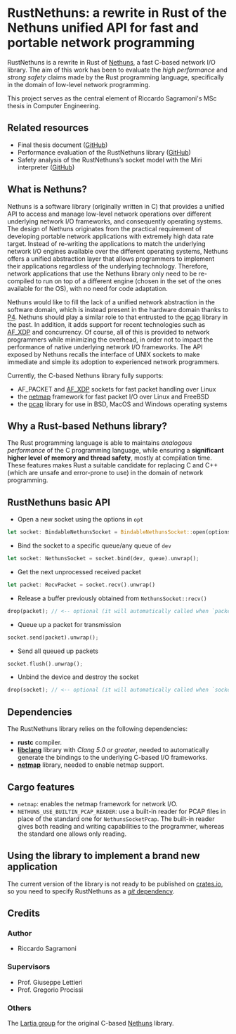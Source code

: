 # RustNethuns: a rewrite in Rust of the Nethuns unified API for fast and portable network programming

RustNethuns is a rewrite in Rust of [Nethuns](https://github.com/larthia/nethuns), a fast C-based network I/O library.
The aim of this work has been to evaluate the *high performance* and *strong safety* claims made by the Rust programming language, specifically in the domain of low-level network programming.

This project serves as the central element of Riccardo Sagramoni's MSc thesis in Computer Engineering.


## Related resources

- Final thesis document ([GitHub](https://github.com/RiccardoSagramoni/rust-nethuns-thesis))
- Performance evaluation of the RustNethuns library ([GitHub](https://github.com/RiccardoSagramoni/rust-nethuns-performance-analysis))
- Safety analysis of the RustNethuns’s socket model with the Miri interpreter ([GitHub](https://github.com/RiccardoSagramoni/rust-nethuns-miri))


## What is Nethuns?

Nethuns is a software library (originally written in C) that provides a unified API to access and manage low-level network operations over different underlying network I/O frameworks, and consequently operating systems.
The design of Nethuns originates from the practical requirement of developing portable network applications with extremely high data rate target.
Instead of re-writing the applications to match the underlying network I/O engines available over the different operating systems, Nethuns offers a unified abstraction layer that allows programmers to implement their applications regardless of the underlying technology.
Therefore, network applications that use the Nethuns library only need to be re-compiled to run on top of a different engine (chosen in the set of the ones available for the OS), with no need for code adaptation.

Nethuns would like to fill the lack of a unified network abstraction in the software domain, which is instead present in the hardware domain thanks to [P4](https://p4.org/).
Nethuns should play a similar role to that entrusted to the [pcap](https://www.tcpdump.org/) library in the past.
In addition, it adds support for recent technologies such as [AF_XDP](https://www.kernel.org/doc/Documentation/networking/af_xdp.rst) and concurrency.
Of course, all of this is provided to network programmers while minimizing the overhead, in order not to impact the performance of native underlying network I/O frameworks.
The API exposed by Nethuns recalls the interface of UNIX sockets to make immediate and simple its adoption to experienced network programmers.

Currently, the C-based Nethuns library fully supports:

- AF_PACKET and [AF_XDP](https://www.kernel.org/doc/Documentation/networking/af_xdp.rst) sockets for fast packet handling over Linux
- the [netmap](https://github.com/luigirizzo/netmap) framework for fast packet I/O over Linux and FreeBSD
- the [pcap](https://www.tcpdump.org/) library for use in BSD, MacOS and Windows operating systems


## Why a Rust-based Nethuns library?

The Rust programming language is able to maintains *analogous performance* of the C programming language, while ensuring a **significant higher level of memory and thread safety**, mostly at compilation time.
These features makes Rust a suitable candidate for replacing C and C++ (which are unsafe and error-prone to use) in the domain of network programming.


## RustNethuns basic API

- Open a new socket using the options in `opt`

```rust
let socket: BindableNethunsSocket = BindableNethunsSocket::open(options).unwrap();
```

- Bind the socket to a specific queue/any queue of `dev`

```rust
let socket: NethunsSocket = socket.bind(dev, queue).unwrap();
```

- Get the next unprocessed received packet

```rust
let packet: RecvPacket = socket.recv().unwrap()
```

- Release a buffer previously obtained from `NethunsSocket::recv()`

```rust
drop(packet); // <-- optional (it will automatically called when `packet` goes out of scope)
```

- Queue up a packet for transmission

```rust
socket.send(packet).unwrap();
```

- Send all queued up packets

```rust
socket.flush().unwrap();
```

- Unbind the device and destroy the socket

```rust
drop(socket); // <-- optional (it will automatically called when `socket` goes out of scope)
```


## Dependencies

The RustNethuns library relies on the following dependencies:

- **rustc** compiler.
- [**libclang**](https://clang.llvm.org/doxygen/group__CINDEX.html) library with *Clang 5.0 or greater*, needed to automatically generate the bindings to the underlying C-based I/O frameworks.
- [**netmap**](https://github.com/luigirizzo/netmap) library, needed to enable netmap support.


## Cargo features

- `netmap`: enables the netmap framework for network I/O.
- `NETHUNS_USE_BUILTIN_PCAP_READER`: use a built-in reader for PCAP files in place of the standard one for `NethunsSocketPcap`. The built-in reader gives both reading and writing capabilities to the programmer, whereas the standard one allows only reading.


## Using the library to implement a brand new application

The current version of the library is not ready to be published on [crates.io](crates.io), so you need to specify RustNethuns as a [*git* dependency](https://doc.rust-lang.org/cargo/reference/specifying-dependencies.html#specifying-dependencies-from-git-repositories).


## Credits

### Author

- Riccardo Sagramoni

### Supervisors

- Prof. Giuseppe Lettieri
- Prof. Gregorio Procissi

### Others

The [Lartia group](https://larthia.com/) for the original C-based [Nethuns](https://github.com/larthia/nethuns) library.
